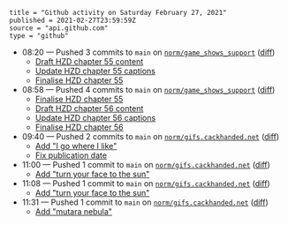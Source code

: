 ```
title = "Github activity on Saturday February 27, 2021"
published = 2021-02-27T23:59:59Z
source = "api.github.com"
type = "github"
```

* 08:20 — Pushed 3 commits to `main` on [`norm/game_shows_support`](https://github.com/norm/game_shows_support) ([diff](https://github.com/norm/game_shows_support/compare/6c4b69cf8706bcadaca322cf779e75a8eca1b00d..fc1116ac8eb91e0ee8a6a7b02185a0f9fc750282))
  * [Draft HZD chapter 55 content](https://github.com/norm/game_shows_support/commit/aa831c4ee6255e4b55724a342f97eda0bf8d6f6c)
  * [Update HZD chapter 55 captions](https://github.com/norm/game_shows_support/commit/2dd990bb559dcc6e03cf737f3f55210efdd37f94)
  * [Finalise HZD chapter 55](https://github.com/norm/game_shows_support/commit/fc1116ac8eb91e0ee8a6a7b02185a0f9fc750282)
* 08:58 — Pushed 4 commits to `main` on [`norm/game_shows_support`](https://github.com/norm/game_shows_support) ([diff](https://github.com/norm/game_shows_support/compare/fc1116ac8eb91e0ee8a6a7b02185a0f9fc750282..5eee0a4ac5923b7e6dc404ea06281f8a883083cf))
  * [Finalise HZD chapter 55](https://github.com/norm/game_shows_support/commit/bf790fd0ed7ddc735d8a6ae175da51550c8b094d)
  * [Draft HZD chapter 56 content](https://github.com/norm/game_shows_support/commit/2376e6d55ab2dfe58b392154a1d416581c2834ca)
  * [Update HZD chapter 56 captions](https://github.com/norm/game_shows_support/commit/a0d70f35e1c9120deaa57440fc10d73b1023b9ae)
  * [Finalise HZD chapter 56](https://github.com/norm/game_shows_support/commit/5eee0a4ac5923b7e6dc404ea06281f8a883083cf)
* 09:40 — Pushed 2 commits to `main` on [`norm/gifs.cackhanded.net`](https://github.com/norm/gifs.cackhanded.net) ([diff](https://github.com/norm/gifs.cackhanded.net/compare/9e5406b8cdccba4b11988072c316c9659bac0145..483cb2f06cc8c80d68d5952be08a7d1c866d70e3))
  * [Add "I go where I like"](https://github.com/norm/gifs.cackhanded.net/commit/eea86e6386efec240f1ebc9835505378b89f4ba8)
  * [Fix publication date](https://github.com/norm/gifs.cackhanded.net/commit/483cb2f06cc8c80d68d5952be08a7d1c866d70e3)
* 11:00 — Pushed 1 commit to `main` on [`norm/gifs.cackhanded.net`](https://github.com/norm/gifs.cackhanded.net) ([diff](https://github.com/norm/gifs.cackhanded.net/compare/483cb2f06cc8c80d68d5952be08a7d1c866d70e3..4bb4c4eac7daecdb90e26a43956aa9929132e8ef))
  * [Add "turn your face to the sun"](https://github.com/norm/gifs.cackhanded.net/commit/4bb4c4eac7daecdb90e26a43956aa9929132e8ef)
* 11:08 — Pushed 1 commit to `main` on [`norm/gifs.cackhanded.net`](https://github.com/norm/gifs.cackhanded.net) ([diff](https://github.com/norm/gifs.cackhanded.net/compare/4bb4c4eac7daecdb90e26a43956aa9929132e8ef..a0efd396bde27cb2011238845d34bb5ce625410e))
  * [Add "turn your face to the sun"](https://github.com/norm/gifs.cackhanded.net/commit/a0efd396bde27cb2011238845d34bb5ce625410e)
* 11:31 — Pushed 1 commit to `main` on [`norm/gifs.cackhanded.net`](https://github.com/norm/gifs.cackhanded.net) ([diff](https://github.com/norm/gifs.cackhanded.net/compare/a0efd396bde27cb2011238845d34bb5ce625410e..9a72db5550166ad585c1553ccc1e5ab6f0669d96))
  * [Add "mutara nebula"](https://github.com/norm/gifs.cackhanded.net/commit/9a72db5550166ad585c1553ccc1e5ab6f0669d96)
